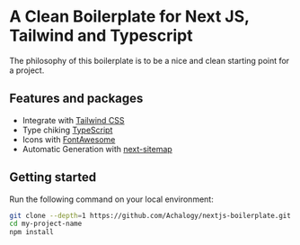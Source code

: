 # A Clean Boilerplate for Next JS, Tailwind and Typescript

The philosophy of this boilerplate is to be a nice and clean starting point for a project.

## Features and packages

- Integrate with [Tailwind CSS](https://tailwindcss.com/)
- Type chiking [TypeScript](https://www.typescriptlang.org/)
- Icons with [FontAwesome](https://fontawesome.com/)
- Automatic Generation with [next-sitemap](https://www.npmjs.com/package/next-sitemap)

## Getting started

Run the following command on your local environment:

```bash
git clone --depth=1 https://github.com/Achalogy/nextjs-boilerplate.git my-project-name
cd my-project-name
npm install
```
